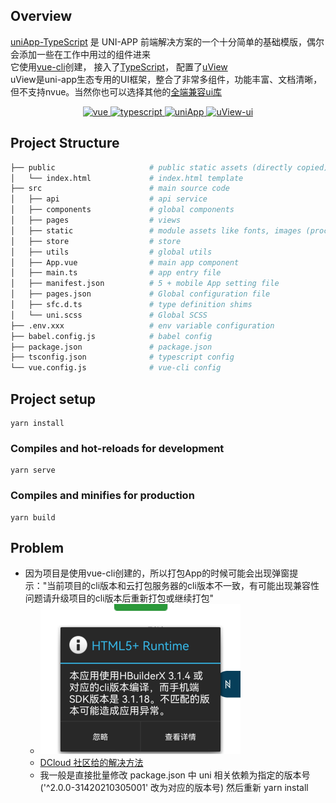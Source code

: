 ## Overview

[uniApp-TypeScript](https://github.com/EatMyOneFoot/uniApp-TypeScript) 是 UNI-APP 前端解决方案的一个十分简单的基础模版，偶尔会添加一些在工作中用过的组件进来  
它使用[vue-cli](https://cli.vuejs.org/zh/config/)创建，
接入了[TypeScript](https://www.typescriptlang.org/)，
配置了[uView](https://www.uviewui.com/components/intro.html)  
uView是uni-app生态专用的UI框架，整合了非常多组件，功能丰富、文档清晰，但不支持nvue。当然你也可以选择其他的[全端兼容ui库](https://ask.dcloud.net.cn/article/35489)

<p align="center">
  <a href="https://github.com/vuejs/vue">
    <img src="https://img.shields.io/badge/vue-2.6.11-brightgreen.svg" alt="vue">
  </a>
  <a href="https://www.typescriptlang.org/">
    <img src="https://img.shields.io/badge/typescript-3.6.4-brightgreen.svg" alt="typescript">
  </a>
  <a href="https://uniapp.dcloud.io/api/README">
    <img src="https://img.shields.io/badge/uniApp-HBuilderX版本3.1.4-blue.svg" alt="uniApp">
  </a>
  <a href="http://www.uviewui.com/components/intro.html">
    <img src="https://img.shields.io/badge/uView-1.8.3-brightgreen.svg" alt="uView-ui">
  </a>
</p>


## Project Structure

```bash
├── public                     # public static assets (directly copied)
│   └── index.html             # index.html template
├── src                        # main source code
│   ├── api                    # api service
│   ├── components             # global components
│   ├── pages                  # views
│   ├── static                 # module assets like fonts, images (processed by webpack)
│   ├── store                  # store
│   ├── utils                  # global utils
│   ├── App.vue                # main app component
│   ├── main.ts                # app entry file
│   ├── manifest.json          # 5 + mobile App setting file
│   ├── pages.json             # Global configuration file
│   ├── sfc.d.ts               # type definition shims
│   └── uni.scss               # Global SCSS
├── .env.xxx                   # env variable configuration
├── babel.config.js            # babel config
├── package.json               # package.json
├── tsconfig.json              # typescript config
└── vue.config.js              # vue-cli config
```

## Project setup

```
yarn install
```

### Compiles and hot-reloads for development

```
yarn serve
```

### Compiles and minifies for production

```
yarn build
```

## Problem

* 因为项目是使用vue-cli创建的，所以打包App的时候可能会出现弹窗提示："当前项目的cli版本和云打包服务器的cli版本不一致，有可能出现兼容性问题请升级项目的cli版本后重新打包或继续打包"
  * <img width="320px" height="240px" src="https://raw.githubusercontent.com/EatMyOneFoot/uniApp-TypeScript/master/src/static/20210703110525.png">
  * [DCloud 社区给的解决方法](https://ask.dcloud.net.cn/article/35627)
  * 我一般是直接批量修改 package.json 中 uni 相关依赖为指定的版本号('^2.0.0-31420210305001' 改为对应的版本号) 然后重新 yarn install
